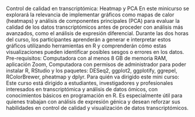 Control de calidad en transcriptómica: Heatmap y PCA
En este minicurso se explorará la relevancia de implementar gráficos como mapas de calor
(heatmaps) y análisis de componentes principales (PCA) para evaluar la calidad de los datos
transcriptómicos antes de proceder con análisis más avanzados, como el análisis de expresión
diferencial. Durante las dos horas del curso, los participantes aprenderán a generar e interpretar
estos gráficos utilizando herramientas en R y comprenderán cómo estas visualizaciones pueden
identificar posibles sesgos o errores en los datos.
Pre-requisitos:
Computadora con al menos 8 GB de memoria RAM, aplicación Zoom, Computadora con permisos
de administrador para poder instalar R, RStudio y los paquetes: DESeq2, ggplot2, ggplotify, ggrepel,
RColorBrewer, pheatmap y dplyr.
Para quién va dirigido este mini curso:
Este curso está dirigido a estudiantes, investigadores y profesionales interesados en
transcriptómica y análisis de datos ómicos, con conocimientos básicos en programación en R. Es
especialmente útil para quienes trabajan con análisis de expresión génica y desean reforzar sus
habilidades en control de calidad y visualización de datos transcriptómicos.

